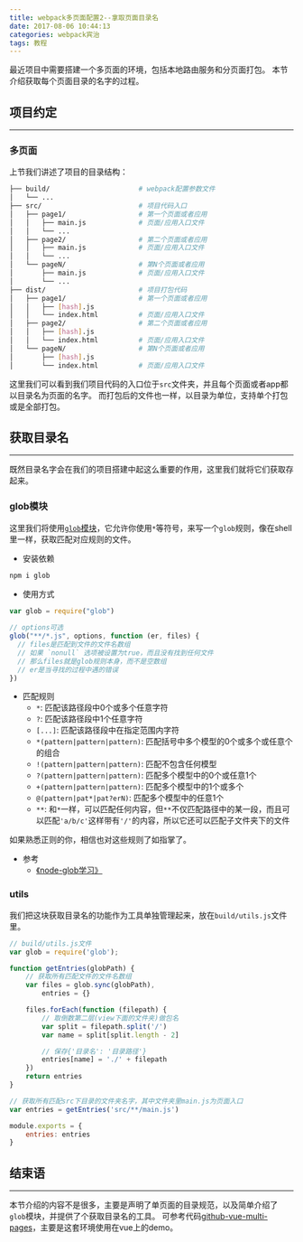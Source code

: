 ```yaml
---
title: webpack多页面配置2--拿取页面目录名
date: 2017-08-06 10:44:13
categories: webpack宾治
tags: 教程
---
```

最近项目中需要搭建一个多页面的环境，包括本地路由服务和分页面打包。
本节介绍获取每个页面目录的名字的过程。
<!--more-->

## 项目约定
---

### 多页面
上节我们讲述了项目的目录结构：
``` bash
├── build/                      # webpack配置参数文件
│   └── ...
├── src/                        # 项目代码入口
│   ├── page1/                  # 第一个页面或者应用
│   │   ├── main.js             # 页面/应用入口文件
│   │   └── ...
│   ├── page2/                  # 第二个页面或者应用
│   │   ├── main.js             # 页面/应用入口文件
│   │   └── ...
│   └── pageN/                  # 第N个页面或者应用
│       ├── main.js             # 页面/应用入口文件
│       └── ...
├── dist/                       # 项目打包代码
│   ├── page1/                  # 第一个页面或者应用
│   │   ├── [hash].js           
│   │   └── index.html          # 页面/应用入口文件
│   ├── page2/                  # 第二个页面或者应用
│   │   ├── [hash].js           
│   │   └── index.html          # 页面/应用入口文件
│   └── pageN/                  # 第N个页面或者应用
│       ├── [hash].js           
│       └── index.html          # 页面/应用入口文件
```

这里我们可以看到我们项目代码的入口位于`src`文件夹，并且每个页面或者app都以目录名为页面的名字。
而打包后的文件也一样，以目录为单位，支持单个打包或是全部打包。

## 获取目录名
---
既然目录名字会在我们的项目搭建中起这么重要的作用，这里我们就将它们获取存起来。

### glob模块
这里我们将使用[`glob`模块](https://www.npmjs.com/package/glob)，它允许你使用`*`等符号，来写一个`glob`规则，像在shell里一样，获取匹配对应规则的文件。

- 安装依赖

``` cmd
npm i glob
```

- 使用方式

``` js
var glob = require("glob")
 
// options可选 
glob("**/*.js", options, function (er, files) {
  // files是匹配到文件的文件名数组 
  // 如果 `nonull` 选项被设置为true，而且没有找到任何文件
  // 那么files就是glob规则本身，而不是空数组
  // er是当寻找的过程中遇的错误
})
```

- 匹配规则
  - `*`: 匹配该路径段中0个或多个任意字符
  - `?`: 匹配该路径段中1个任意字符
  - `[...]`: 匹配该路径段中在指定范围内字符
  - `*(pattern|pattern|pattern)`: 匹配括号中多个模型的0个或多个或任意个的组合
  - `!(pattern|pattern|pattern)`: 匹配不包含任何模型
  - `?(pattern|pattern|pattern)`: 匹配多个模型中的0个或任意1个
  - `+(pattern|pattern|pattern)`: 匹配多个模型中的1个或多个
  - `@(pattern|pat*|pat?erN)`: 匹配多个模型中的任意1个
  - `**`: 和`*`一样，可以匹配任何内容，但`**`不仅匹配路径中的某一段，而且可以匹配`'a/b/c'`这样带有`'/'`的内容，所以它还可以匹配子文件夹下的文件

如果熟悉正则的你，相信也对这些规则了如指掌了。

- 参考
  - [《node-glob学习》](http://www.cnblogs.com/liulangmao/p/4552339.html)

### utils
我们把这块获取目录名的功能作为工具单独管理起来，放在`build/utils.js`文件里。

``` js
// build/utils.js文件
var glob = require('glob');

function getEntries(globPath) {
    // 获取所有匹配文件的文件名数组
    var files = glob.sync(globPath),
        entries = {}

    files.forEach(function (filepath) {
        // 取倒数第二层(view下面的文件夹)做包名
        var split = filepath.split('/')
        var name = split[split.length - 2]

        // 保存{'目录名': '目录路径'}
        entries[name] = './' + filepath
    })
    return entries
}

// 获取所有匹配src下目录的文件夹名字，其中文件夹里main.js为页面入口
var entries = getEntries('src/**/main.js')

module.exports = {
    entries: entries
}
```

## 结束语
-----
本节介绍的内容不是很多，主要是声明了单页面的目录规范，以及简单介绍了`glob`模块，并提供了个获取目录名的工具。
可参考代码[github-vue-multi-pages](https://github.com/godbasin/vue-multi-pages/blob/master/build/utils.js)，主要是这套环境使用在vue上的demo。